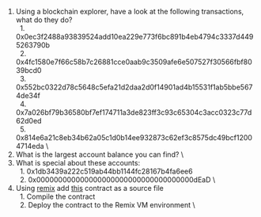 1. Using a blockchain explorer, have a look at the following transactions, what do they do? \
&nbsp;&nbsp;1. 0x0ec3f2488a93839524add10ea229e773f6bc891b4eb4794c3337d4495263790b \
&nbsp;&nbsp;2. 0x4fc1580e7f66c58b7c26881cce0aab9c3509afe6e507527f30566fbf8039bcd0 \
&nbsp;&nbsp;3. 0x552bc0322d78c5648c5efa21d2daa2d0f14901ad4b15531f1ab5bbe5674de34f \
&nbsp;&nbsp;4. 0x7a026bf79b36580bf7ef174711a3de823ff3c93c65304c3acc0323c77d62d0ed \
&nbsp;&nbsp;5. 0x814e6a21c8eb34b62a05c1d0b14ee932873c62ef3c8575dc49bcf12004714eda \
2. What is the largest account balance you can find? \
3. What is special about these accounts: \
&nbsp;&nbsp;1. 0x1db3439a222c519ab44bb1144fc28167b4fa6ee6 \
&nbsp;&nbsp;2. 0x000000000000000000000000000000000000dEaD \
4. Using [remix](https://remix.ethereum.org/) add [this](https://gist.github.com/extropyCoder/77487267da199320fb9c852cfde70fb1) contract as a source file \
&nbsp;&nbsp;1. Compile the contract \
&nbsp;&nbsp;2. Deploy the contract to the Remix VM environment \
